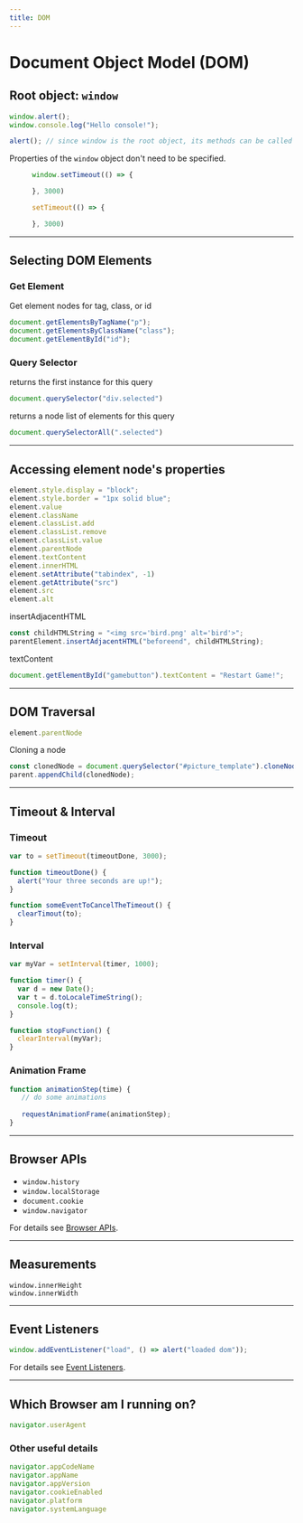 ```yaml
---
title: DOM
---
```

<link href="../assets/style.css" rel="stylesheet">


# Document Object Model (DOM)

<section>

## Root object: `window`
```js
window.alert();
window.console.log("Hello console!");

alert(); // since window is the root object, its methods can be called without stating it
```

Properties of the `window` object don't need to be specified.
<figure>

```js
window.setTimeout(() => {

}, 3000)
```

```js
setTimeout(() => {

}, 3000)
```

</figure>

</section>

---

<section>

## Selecting DOM Elements

### Get Element

Get element nodes for tag, class, or id
```js
document.getElementsByTagName("p");
document.getElementsByClassName("class");
document.getElementById("id");
```


### Query Selector
returns the first instance for this query
```js
document.querySelector("div.selected")
```

returns a node list of elements for this query
```js
document.querySelectorAll(".selected")
```

</section>

---

<section>

## Accessing element node's properties

```js
element.style.display = "block";
element.style.border = "1px solid blue";
element.value
element.className
element.classList.add
element.classList.remove
element.classList.value
element.parentNode
element.textContent
element.innerHTML
element.setAttribute("tabindex", -1)
element.getAttribute("src")
element.src
element.alt
```

insertAdjacentHTML
```js
const childHTMLString = "<img src='bird.png' alt='bird'>";
parentElement.insertAdjacentHTML("beforeend", childHTMLString);
```

textContent
```js
document.getElementById("gamebutton").textContent = "Restart Game!";
```

</section>

---

<section>

## DOM Traversal

```js
element.parentNode
```

Cloning a node
```js
const clonedNode = document.querySelector("#picture_template").cloneNode(true);
parent.appendChild(clonedNode);
```

</section>

---

<section>

## Timeout & Interval

### Timeout
```js
var to = setTimeout(timeoutDone, 3000);

function timeoutDone() {
  alert("Your three seconds are up!");
}

function someEventToCancelTheTimeout() {
  clearTimout(to);
}
```


### Interval
```js
var myVar = setInterval(timer, 1000);

function timer() {
  var d = new Date();
  var t = d.toLocaleTimeString();
  console.log(t);
}

function stopFunction() {
  clearInterval(myVar);
}
```

### Animation Frame

```js
function animationStep(time) {
   // do some animations
   
   requestAnimationFrame(animationStep);
}
```


</section>

---

<section>

## Browser APIs

* `window.history`
* `window.localStorage`
* `document.cookie`
* `window.navigator`

For details see [Browser APIs](apis).

</section>

---

<section>

## Measurements

```
window.innerHeight
window.innerWidth
```

</section>

---

<section>

## Event Listeners

```js
window.addEventListener("load", () => alert("loaded dom"));
```

For details see [Event Listeners](events.md).

</section>

---

<section>

## Which Browser am I running on?

```js
navigator.userAgent
```

### Other useful details
```js
navigator.appCodeName
navigator.appName
navigator.appVersion
navigator.cookieEnabled
navigator.platform
navigator.systemLanguage
```

</section>